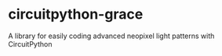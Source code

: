 # circuitpython-grace
A library for easily coding advanced neopixel light patterns with CircuitPython
